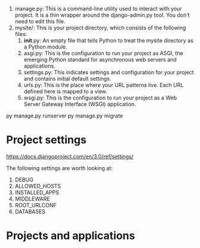1. manage.py: This is a command-line utility used to interact with your project.
It is a thin wrapper around the django-admin.py tool. You don't need to edit
this file.
1. mysite/: This is your project directory, which consists of the following files:
	1. __init__.py: An empty file that tells Python to treat the mysite
directory as a Python module.
	1. asgi.py: This is the configuration to run your project as ASGI,
the emerging Python standard for asynchronous web servers and
applications.
	1. settings.py: This indicates settings and configuration for your
project and contains initial default settings.
	1. urls.py: This is the place where your URL patterns live. Each URL
defined here is mapped to a view.
	1.  wsgi.py: This is the configuration to run your project as a Web
Server Gateway Interface (WSGI) application.

py manage.py runserver
py manage.py migrate

# Project settings
https://docs.djangoproject.com/en/3.0/ref/settings/

The following settings are worth looking at:
1. DEBUG
1. ALLOWED_HOSTS
1. INSTALLED_APPS
1. MIDDLEWARE
1. ROOT_URLCONF
1. DATABASES

# Projects and applications
